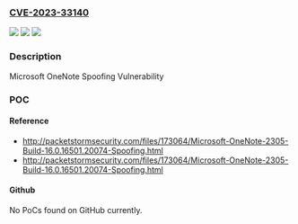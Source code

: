 ### [CVE-2023-33140](https://cve.mitre.org/cgi-bin/cvename.cgi?name=CVE-2023-33140)
![](https://img.shields.io/static/v1?label=Product&message=Microsoft%20OneNote%20for%20Universal&color=blue)
![](https://img.shields.io/static/v1?label=Version&message=16.0.0%3C%2016.0.14326.21450%20&color=brighgreen)
![](https://img.shields.io/static/v1?label=Vulnerability&message=Spoofing&color=brighgreen)

### Description

Microsoft OneNote Spoofing Vulnerability

### POC

#### Reference
- http://packetstormsecurity.com/files/173064/Microsoft-OneNote-2305-Build-16.0.16501.20074-Spoofing.html
- http://packetstormsecurity.com/files/173064/Microsoft-OneNote-2305-Build-16.0.16501.20074-Spoofing.html

#### Github
No PoCs found on GitHub currently.

